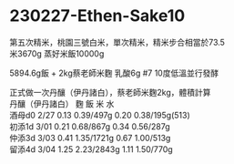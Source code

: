 # 230227-Ethen-Sake10

第五次精米，桃園三號白米，單次精米，精米步合相當於73.5   
米3670g 蒸好米飯10000g

5894.6g飯 + 2kg蔡老師米麴  乳酸6g  #7 10度低溫並行發酵

正式做一次丹釀（伊丹諸白），蔡老師米麴2kg，體積計算   
丹釀（伊丹諸白）		麴	飯			米		水   
酒母d0 2/27		0.13	0.39/497g	0.20	0.38/195g(513)   
初添1d 3/01		0.21	0.68/867g	0.34	0.56/287g   
仲添3d 3/03		0.41	1.35/1721g	0.67	1.00/513g   
留添4d 3/04		1.25	2.23/2843g	1.11	1.50/770g   
